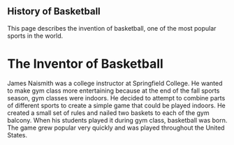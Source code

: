 ## History of Basketball

This page describes the invention of basketball, one of the most popular sports in the world. 

# The Inventor of Basketball

James Naismith was a college instructor at Springfield College. He wanted to make gym class more entertaining because at the end of the fall sports season, gym classes were indoors. He decided to attempt to combine parts of different sports to create a simple game that could be played indoors. He created a small set of rules and nailed two baskets to each of the gym balcony. When his students played it during gym class, basketball was born. The game grew popular very quickly and was played throughout the United States. 

